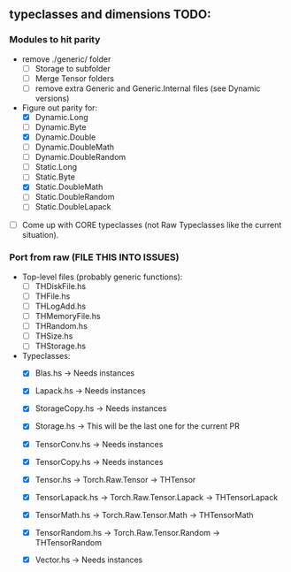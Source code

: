 typeclasses and dimensions TODO:
-----------------------------------

### Modules to hit parity
- remove ./generic/ folder
  + [ ] Storage to subfolder
  + [ ] Merge Tensor folders
  + [ ] remove extra Generic and Generic.Internal files (see Dynamic versions)
- Figure out parity for:
  + [x] Dynamic.Long
  + [ ] Dynamic.Byte
  + [x] Dynamic.Double
  + [ ] Dynamic.DoubleMath
  + [ ] Dynamic.DoubleRandom
  + [ ] Static.Long
  + [ ] Static.Byte
  + [x] Static.DoubleMath
  + [ ] Static.DoubleRandom
  + [ ] Static.DoubleLapack
- [ ] Come up with CORE typeclasses (not Raw Typeclasses like the current situation).

### Port from raw (FILE THIS INTO ISSUES)
- Top-level files (probably generic functions):
  + [ ] THDiskFile.hs
  + [ ] THFile.hs
  + [ ] THLogAdd.hs
  + [ ] THMemoryFile.hs
  + [ ] THRandom.hs
  + [ ] THSize.hs
  + [ ] THStorage.hs
- Typeclasses:
  + [x] Blas.hs         -> Needs instances
  + [x] Lapack.hs       -> Needs instances
  + [x] StorageCopy.hs  -> Needs instances
  + [x] Storage.hs      -> This will be the last one for the current PR
  + [x] TensorConv.hs   -> Needs instances
  + [x] TensorCopy.hs   -> Needs instances
  + [x] Tensor.hs       -> Torch.Raw.Tensor        -> THTensor
  + [x] TensorLapack.hs -> Torch.Raw.Tensor.Lapack -> THTensorLapack
  + [x] TensorMath.hs   -> Torch.Raw.Tensor.Math   -> THTensorMath
  + [x] TensorRandom.hs -> Torch.Raw.Tensor.Random -> THTensorRandom
  + [x] Vector.hs       -> Needs instances


